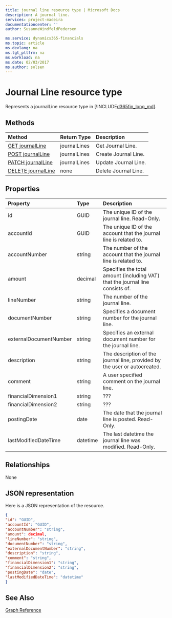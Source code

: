 ```yaml
---
title: journal line resource type | Microsoft Docs
description: A journal line.
services: project-madeira
documentationcenter: ''
author: SusanneWindfeldPedersen

ms.service: dynamics365-financials
ms.topic: article
ms.devlang: na
ms.tgt_pltfrm: na
ms.workload: na
ms.date: 02/03/2017
ms.author: solsen
---
```


# Journal Line resource type
Represents a journalLine resource type in [!INCLUDE[d365fin_long_md](../dynamics-nav/includes/d365fin_long_md.md)].

## Methods

| Method       | Return Type  |Description|
|:---------------|:--------|:----------|
|[GET journalLine](get-journalline.md)|journalLines|Get Journal Line.|
|[POST journalLine](create-journalline.md)|journalLines|Create Journal Line.|
|[PATCH journalLine](update-journalline.md)|journalLines|Update Journal Line.|
|[DELETE journalLine](delete-journalline.md)|none|Delete Journal Line.|

## Properties
| Property	   | Type	|Description|
|:---------------|:--------|:----------|
|id|GUID|The unique ID of the journal line. Read-Only.|
|accountId|GUID|The unique ID of the account that the journal line is related to.|
|accountNumber|string|The number of the account that the journal line is related to.|
|amount|decimal|Specifies the total amount (including VAT) that the journal line consists of.|
|lineNumber|string|The number of the journal line.|
|documentNumber|string|Specifies a document number for the journal line.|
|externalDocumentNumber|string|Specifies an external document number for the journal line.|
|description|string|The description of the journal line, provided by the user or autocreated.|
|comment|string|A user specified comment on the journal line.|
|financialDimension1|string| ??? |
|financialDimension2|string| ??? |
|postingDate|date|The date that the journal line is posted. Read-Only.|
|lastModifiedDateTime|datetime|The last datetime the journal line was modified. Read-Only.|


## Relationships
None

## JSON representation

Here is a JSON representation of the resource.


```json
{
"id": "GUID",
"accountId": "GUID",
"accountNumber": "string",
"amount": decimal,
"lineNumber": "string",
"documentNumber": "string",
"externalDocumentNumber": "string",
"description": "string",
"comment": "string",
"financialDimension1": "string",
"financialDimension2": "string",
"postingDate": "date",
"lastModifiedDateTime": "datetime"
}
```

## See Also
[Graph Reference](graph-reference.md)  
